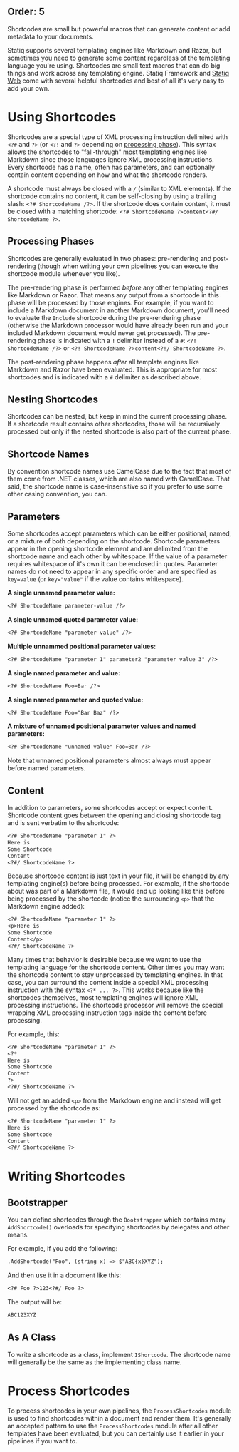 Order: 5
---
Shortcodes are small but powerful macros that can generate content or add metadata to your documents.

<?! Raw ?><?# Raw ?>

Statiq supports several templating engines like Markdown and Razor, but sometimes you need to generate some content regardless of the templating language you're using. Shortcodes are small text macros that can do big things and work across any templating engine. Statiq Framework and [Statiq Web](/web) come with several helpful shortcodes and best of all it's very easy to add your own.

# Using Shortcodes

Shortcodes are a special type of XML processing instruction delimited with `<?#` and `?>` (or `<?!` and `?>` depending on [processing phase](#processing-phases)). This syntax allows the shortcodes to "fall-through" most templating engines like Markdown since those languages ignore XML processing instructions. Every shortcode has a name, often has parameters, and can optionally contain content depending on how and what the shortcode renders.

A shortcode must always be closed with a `/` (similar to XML elements). If the shortcode contains no content, it can be self-closing by using a trailing slash: `<?# ShortcodeName /?>`. If the shortcode does contain content, it must be closed with a matching shortcode: `<?# ShortcodeName ?>content<?#/ ShortcodeName ?>`.

## Processing Phases

Shortcodes are generally evaluated in two phases: pre-rendering and post-rendering (though when writing your own pipelines you can execute the shortcode module whenever you like).

The pre-rendering phase is performed _before_ any other templating engines like Markdown or Razor. That means any output from a shortcode in this phase will be processed by those engines. For example, if you want to include a Markdown document in another Markdown document, you'll need to evaluate the `Include` shortcode during the pre-rendering phase (otherwise the Markdown processor would have already been run and your included Markdown document would never get processed). The pre-rendering phase is indicated with a `!` delimiter instead of a `#`: `<?! ShortcodeName /?>` or `<?! ShortcodeName ?>content<?!/ ShortcodeName ?>`.

The post-rendering phase happens _after_ all template engines like Markdown and Razor have been evaluated. This is appropriate for most shortcodes and is indicated with a `#` delimiter as described above.

## Nesting Shortcodes

Shortcodes can be nested, but keep in mind the current processing phase. If a shortcode result contains other shortcodes, those will be recursively processed but only if the nested shortcode is also part of the current phase.

## Shortcode Names

By convention shortcode names use CamelCase due to the fact that most of them come from .NET classes, which are also named with CamelCase. That said, the shortcode name is case-insensitive so if you prefer to use some other casing convention, you can.

## Parameters

Some shortcodes accept parameters which can be either positional, named, or a mixture of both depending on the shortcode. Shortcode parameters appear in the opening shortcode element and are delimited from the shortcode name and each other by whitespace. If the value of a parameter requires whitespace of it's own it can be enclosed in quotes. Parameter names do not need to appear in any specific order and are specified as `key=value` (or `key="value"` if the value contains whitespace).

**A single unnamed parameter value:**

``` txt
<?# ShortcodeName parameter-value /?>
```

**A single unnamed quoted parameter value:**

``` txt
<?# ShortcodeName "parameter value" /?>
```

**Multiple unnammed positional parameter values:**

``` txt 
<?# ShortcodeName "parameter 1" parameter2 "parameter value 3" /?>
```

**A single named parameter and value:**

``` txt
<?# ShortcodeName Foo=Bar /?>
```

**A single named parameter and quoted value:**

``` txt
<?# ShortcodeName Foo="Bar Baz" /?>
```

**A mixture of unnamed positional parameter values and named parameters:**

``` txt
<?# ShortcodeName "unnamed value" Foo=Bar /?>
```

Note that unnamed positional parameters almost always must appear before named parameters.

## Content

In addition to parameters, some shortcodes accept or expect content. Shortcode content goes between the opening and closing shortcode tag and is sent verbatim to the shortcode:

``` txt
<?# ShortcodeName "parameter 1" ?>
Here is
Some Shortcode
Content
<?#/ ShortcodeName ?>
```

Because shortcode content is just text in your file, it will be changed by any templating engine(s) before being processed. For example, if the shortcode about was part of a Markdown file, it would end up looking like this before being processed by the shortcode (notice the surrounding `<p>` that the Markdown engine added):

``` txt
<?# ShortcodeName "parameter 1" ?>
<p>Here is
Some Shortcode
Content</p>
<?#/ ShortcodeName ?>
```

Many times that behavior is desirable because we want to use the templating language for the shortcode content. Other times you may want the shortcode content to stay unprocessed by templating engines. In that case, you can surround the content inside a special XML processing instruction with the syntax `<?* ... ?>`. This works because like the shortcodes themselves, most templating engines will ignore XML processing instructions. The shortcode processor will remove the special wrapping XML processing instruction tags inside the content before processing.

For example, this:

``` txt
<?# ShortcodeName "parameter 1" ?>
<?*
Here is
Some Shortcode
Content
?>
<?#/ ShortcodeName ?>
```

Will not get an added `<p>` from the Markdown engine and instead will get processed by the shortcode as:

``` txt
<?# ShortcodeName "parameter 1" ?>
Here is
Some Shortcode
Content
<?#/ ShortcodeName ?>
```

# Writing Shortcodes

## Bootstrapper

You can define shortcodes through the `Bootstrapper` which contains many `AddShortcode()` overloads for specifying shortcodes by delegates and other means.

For example, if you add the following:

``` txt
.AddShortcode("Foo", (string x) => $"ABC{x}XYZ");
```

And then use it in a document like this:

``` txt
<?# Foo ?>123<?#/ Foo ?>
```

The output will be:

``` txt
ABC123XYZ
```

## As A Class

To write a shortcode as a class, implement `IShortcode`. The shortcode name will generally be the same as the implementing class name.

# Process Shortcodes

To process shortcodes in your own pipelines, the `ProcessShortcodes` module is used to find shortcodes within a document and render them. It's generally an accepted pattern to use the `ProcessShortcodes` module after all other templates have been evaluated, but you can certainly use it earlier in your pipelines if you want to.

<?#/ Raw ?><?!/ Raw ?>